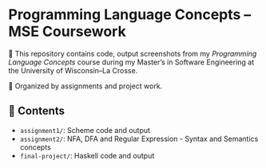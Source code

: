# Programming Language Concepts – MSE Coursework

🧠 This repository contains code, output screenshots from my *Programming Language Concepts* course during my Master’s in Software Engineering at the University of Wisconsin–La Crosse.

📁 Organized by assignments and project work.

## 📂 Contents
- `assignment1/`: Scheme code and output
- `assignment2/`: NFA, DFA and Regular Expression - Syntax and Semantics concepts
- `final-project/`: Haskell code and output

